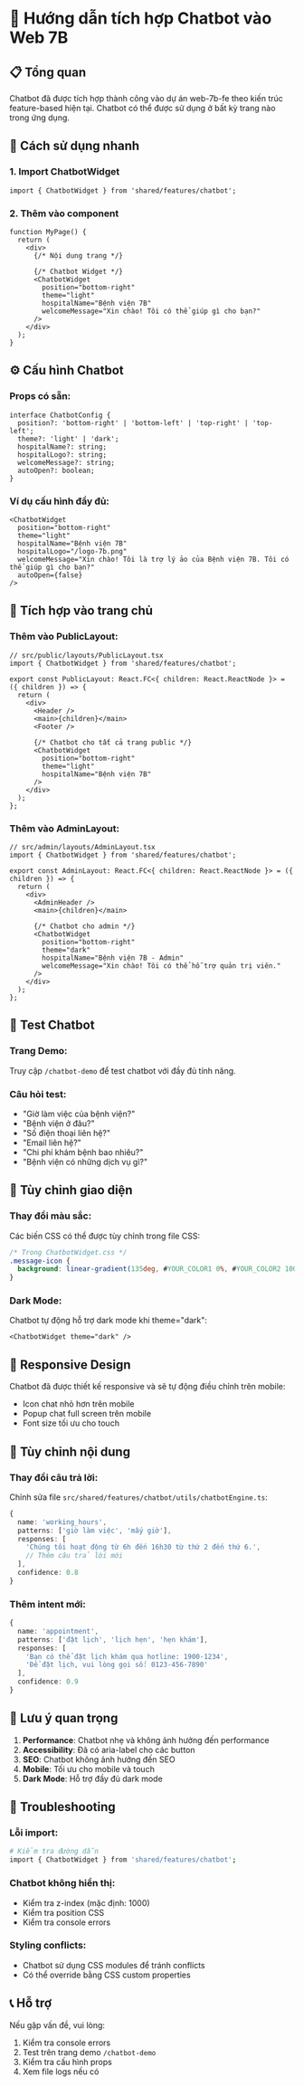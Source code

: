# 🤖 Hướng dẫn tích hợp Chatbot vào Web 7B

## 📋 Tổng quan

Chatbot đã được tích hợp thành công vào dự án web-7b-fe theo kiến trúc feature-based hiện tại. Chatbot có thể được sử dụng ở bất kỳ trang nào trong ứng dụng.

## 🚀 Cách sử dụng nhanh

### 1. Import ChatbotWidget

```tsx
import { ChatbotWidget } from 'shared/features/chatbot';
```

### 2. Thêm vào component

```tsx
function MyPage() {
  return (
    <div>
      {/* Nội dung trang */}
      
      {/* Chatbot Widget */}
      <ChatbotWidget 
        position="bottom-right"
        theme="light"
        hospitalName="Bệnh viện 7B"
        welcomeMessage="Xin chào! Tôi có thể giúp gì cho bạn?"
      />
    </div>
  );
}
```

## ⚙️ Cấu hình Chatbot

### Props có sẵn:

```tsx
interface ChatbotConfig {
  position?: 'bottom-right' | 'bottom-left' | 'top-right' | 'top-left';
  theme?: 'light' | 'dark';
  hospitalName?: string;
  hospitalLogo?: string;
  welcomeMessage?: string;
  autoOpen?: boolean;
}
```

### Ví dụ cấu hình đầy đủ:

```tsx
<ChatbotWidget 
  position="bottom-right"
  theme="light"
  hospitalName="Bệnh viện 7B"
  hospitalLogo="/logo-7b.png"
  welcomeMessage="Xin chào! Tôi là trợ lý ảo của Bệnh viện 7B. Tôi có thể giúp gì cho bạn?"
  autoOpen={false}
/>
```

## 🎯 Tích hợp vào trang chủ

### Thêm vào PublicLayout:

```tsx
// src/public/layouts/PublicLayout.tsx
import { ChatbotWidget } from 'shared/features/chatbot';

export const PublicLayout: React.FC<{ children: React.ReactNode }> = ({ children }) => {
  return (
    <div>
      <Header />
      <main>{children}</main>
      <Footer />
      
      {/* Chatbot cho tất cả trang public */}
      <ChatbotWidget 
        position="bottom-right"
        theme="light"
        hospitalName="Bệnh viện 7B"
      />
    </div>
  );
};
```

### Thêm vào AdminLayout:

```tsx
// src/admin/layouts/AdminLayout.tsx
import { ChatbotWidget } from 'shared/features/chatbot';

export const AdminLayout: React.FC<{ children: React.ReactNode }> = ({ children }) => {
  return (
    <div>
      <AdminHeader />
      <main>{children}</main>
      
      {/* Chatbot cho admin */}
      <ChatbotWidget 
        position="bottom-right"
        theme="dark"
        hospitalName="Bệnh viện 7B - Admin"
        welcomeMessage="Xin chào! Tôi có thể hỗ trợ quản trị viên."
      />
    </div>
  );
};
```

## 🧪 Test Chatbot

### Trang Demo:

Truy cập `/chatbot-demo` để test chatbot với đầy đủ tính năng.

### Câu hỏi test:

- "Giờ làm việc của bệnh viện?"
- "Bệnh viện ở đâu?"
- "Số điện thoại liên hệ?"
- "Email liên hệ?"
- "Chi phí khám bệnh bao nhiêu?"
- "Bệnh viện có những dịch vụ gì?"

## 🎨 Tùy chỉnh giao diện

### Thay đổi màu sắc:

Các biến CSS có thể được tùy chỉnh trong file CSS:

```css
/* Trong ChatbotWidget.css */
.message-icon {
  background: linear-gradient(135deg, #YOUR_COLOR1 0%, #YOUR_COLOR2 100%);
}
```

### Dark Mode:

Chatbot tự động hỗ trợ dark mode khi theme="dark":

```tsx
<ChatbotWidget theme="dark" />
```

## 📱 Responsive Design

Chatbot đã được thiết kế responsive và sẽ tự động điều chỉnh trên mobile:

- Icon chat nhỏ hơn trên mobile
- Popup chat full screen trên mobile
- Font size tối ưu cho touch

## 🔧 Tùy chỉnh nội dung

### Thay đổi câu trả lời:

Chỉnh sửa file `src/shared/features/chatbot/utils/chatbotEngine.ts`:

```typescript
{
  name: 'working_hours',
  patterns: ['giờ làm việc', 'mấy giờ'],
  responses: [
    'Chúng tôi hoạt động từ 6h đến 16h30 từ thứ 2 đến thứ 6.',
    // Thêm câu trả lời mới
  ],
  confidence: 0.8
}
```

### Thêm intent mới:

```typescript
{
  name: 'appointment',
  patterns: ['đặt lịch', 'lịch hẹn', 'hẹn khám'],
  responses: [
    'Bạn có thể đặt lịch khám qua hotline: 1900-1234',
    'Để đặt lịch, vui lòng gọi số: 0123-456-7890'
  ],
  confidence: 0.9
}
```

## 🚨 Lưu ý quan trọng

1. **Performance**: Chatbot nhẹ và không ảnh hưởng đến performance
2. **Accessibility**: Đã có aria-label cho các button
3. **SEO**: Chatbot không ảnh hưởng đến SEO
4. **Mobile**: Tối ưu cho mobile và touch
5. **Dark Mode**: Hỗ trợ đầy đủ dark mode

## 🐛 Troubleshooting

### Lỗi import:
```bash
# Kiểm tra đường dẫn
import { ChatbotWidget } from 'shared/features/chatbot';
```

### Chatbot không hiển thị:
- Kiểm tra z-index (mặc định: 1000)
- Kiểm tra position CSS
- Kiểm tra console errors

### Styling conflicts:
- Chatbot sử dụng CSS modules để tránh conflicts
- Có thể override bằng CSS custom properties

## 📞 Hỗ trợ

Nếu gặp vấn đề, vui lòng:
1. Kiểm tra console errors
2. Test trên trang demo `/chatbot-demo`
3. Kiểm tra cấu hình props
4. Xem file logs nếu có 